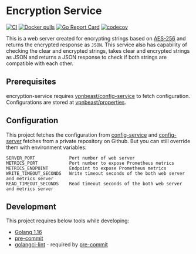 # Encryption Service
[![CI](https://github.com/vpnbeast/encryption-service/workflows/CI/badge.svg?event=push)](https://github.com/vpnbeast/encryption-service/actions?query=workflow%3ACI)
[![Docker pulls](https://img.shields.io/docker/pulls/vpnbeast/encryption-service)](https://hub.docker.com/r/vpnbeast/encryption-service/)
[![Go Report Card](https://goreportcard.com/badge/github.com/vpnbeast/encryption-service)](https://goreportcard.com/report/github.com/vpnbeast/encryption-service)
[![codecov](https://codecov.io/gh/vpnbeast/encryption-service/branch/master/graph/badge.svg)](https://codecov.io/gh/vpnbeast/encryption-service)

This is a web server created for encrypting strings based on [AES-256](https://www.solarwindsmsp.com/blog/aes-256-encryption-algorithm)
and returns the encrypted response as `JSON`. This service also has capability of checking the clear and encrypted strings,
takes clear and encrypted strings as JSON and returns a JSON response to check if both strings are compatible with each other.

## Prerequisites
encryption-service requires [vpnbeast/config-service](https://github.com/vpnbeast/config-service) to fetch configuration. Configurations
are stored at [vpnbeast/properties](https://github.com/vpnbeast/properties).

## Configuration
This project fetches the configuration from [config-service](https://github.com/vpnbeast/config-service) and [config-server](https://github.com/vpnbeast/config-service) fetches from a private repository on Github. But you can still override them with environment variables:
```
SERVER_PORT             Port number of web server
METRICS_PORT            Port number to expose Prometheus metrics
METRICS_ENDPOINT        Endpoint to expose Prometheus metrics
WRITE_TIMEOUT_SECONDS   Write timeout seconds of the both web server and metrics server
READ_TIMEOUT_SECONDS    Read timeout seconds of the both web server and metrics server
```

## Development
This project requires below tools while developing:
- [Golang 1.16](https://golang.org/doc/go1.16)
- [pre-commit](https://pre-commit.com/)
- [golangci-lint](https://golangci-lint.run/usage/install/) - required by [pre-commit](https://pre-commit.com/)

